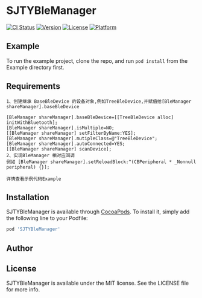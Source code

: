 # SJTYBleManager

[![CI Status](https://img.shields.io/travis/caijialiang/SJTYBleManager.svg?style=flat)](https://travis-ci.org/caijialiang/SJTYBleManager)
[![Version](https://img.shields.io/cocoapods/v/SJTYBleManager.svg?style=flat)](https://cocoapods.org/pods/SJTYBleManager)
[![License](https://img.shields.io/cocoapods/l/SJTYBleManager.svg?style=flat)](https://cocoapods.org/pods/SJTYBleManager)
[![Platform](https://img.shields.io/cocoapods/p/SJTYBleManager.svg?style=flat)](https://cocoapods.org/pods/SJTYBleManager)

## Example

To run the example project, clone the repo, and run `pod install` from the Example directory first.

## Requirements
    1、创建继承 BaseBleDevice 的设备对象,例如TreeBleDevice,并赋值给[BleManager shareManager].baseBleDevice
    
    [BleManager shareManager].baseBleDevice=[[TreeBleDevice alloc] initWithBluetooth];
    [BleManager shareManager].isMultiple=NO;
    [[BleManager shareManager] setFilterByName:YES];
    [BleManager shareManager].mutipleClass=@"TreeBleDevice";
    [BleManager shareManager].autoConnected=YES;
    [[BleManager shareManager] scanDevice];
    2、实现BleManager 相对应回调
    例如 [BleManager shareManager].setReloadBlock:^(CBPeripheral * _Nonnull peripheral) {}];
    
    详情查看示例代码Example

## Installation

SJTYBleManager is available through [CocoaPods](https://cocoapods.org). To install
it, simply add the following line to your Podfile:

```ruby
pod 'SJTYBleManager'
```

## Author



## License

SJTYBleManager is available under the MIT license. See the LICENSE file for more info.
